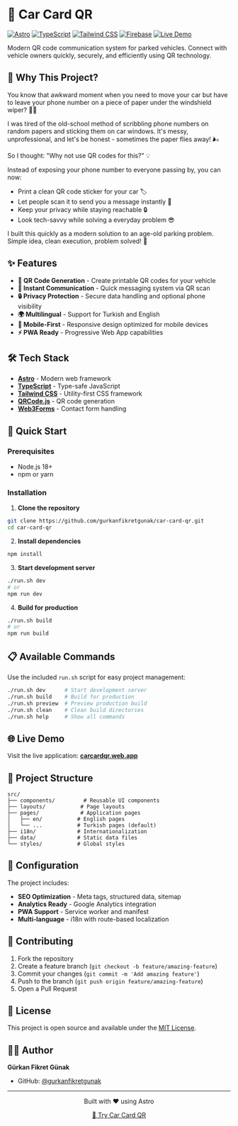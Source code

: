 # 🚗 Car Card QR

[![Astro](https://img.shields.io/badge/Built%20with-Astro-ff5d01?style=flat-square&logo=astro)](https://astro.build)
[![TypeScript](https://img.shields.io/badge/TypeScript-3178C6?style=flat-square&logo=typescript&logoColor=white)](https://www.typescriptlang.org/)
[![Tailwind CSS](https://img.shields.io/badge/Tailwind%20CSS-06B6D4?style=flat-square&logo=tailwindcss&logoColor=white)](https://tailwindcss.com)
[![Firebase](https://img.shields.io/badge/Hosted%20on-Firebase-FFCA28?style=flat-square&logo=firebase&logoColor=black)](https://firebase.google.com/)
[![Live Demo](https://img.shields.io/badge/Live%20Demo-carcardqr.web.app-blue?style=flat-square&logo=googlechrome&logoColor=white)](https://carcardqr.web.app)

Modern QR code communication system for parked vehicles. Connect with vehicle owners quickly, securely, and efficiently using QR technology.

## 🤔 Why This Project?

You know that awkward moment when you need to move your car but have to leave your phone number on a piece of paper under the windshield wiper? 📝😅

I was tired of the old-school method of scribbling phone numbers on random papers and sticking them on car windows. It's messy, unprofessional, and let's be honest - sometimes the paper flies away! 🌬️

So I thought: "Why not use QR codes for this?" 💡

Instead of exposing your phone number to everyone passing by, you can now:
- Print a clean QR code sticker for your car 🏷️
- Let people scan it to send you a message instantly 📱
- Keep your privacy while staying reachable 🔒
- Look tech-savvy while solving a everyday problem 😎

I built this quickly as a modern solution to an age-old parking problem. Simple idea, clean execution, problem solved! 🚀

## ✨ Features

- **🎯 QR Code Generation** - Create printable QR codes for your vehicle
- **📱 Instant Communication** - Quick messaging system via QR scan
- **🔒 Privacy Protection** - Secure data handling and optional phone visibility
- **🌍 Multilingual** - Support for Turkish and English
- **📱 Mobile-First** - Responsive design optimized for mobile devices
- **⚡ PWA Ready** - Progressive Web App capabilities

## 🛠 Tech Stack

- **[Astro](https://astro.build)** - Modern web framework
- **[TypeScript](https://www.typescriptlang.org/)** - Type-safe JavaScript
- **[Tailwind CSS](https://tailwindcss.com)** - Utility-first CSS framework
- **[QRCode.js](https://github.com/soldair/node-qrcode)** - QR code generation
- **[Web3Forms](https://web3forms.com)** - Contact form handling

## 🚀 Quick Start

### Prerequisites
- Node.js 18+ 
- npm or yarn

### Installation

1. **Clone the repository**
```bash
git clone https://github.com/gurkanfikretgunak/car-card-qr.git
cd car-card-qr
```

2. **Install dependencies**
```bash
npm install
```

3. **Start development server**
```bash
./run.sh dev
# or
npm run dev
```

4. **Build for production**
```bash
./run.sh build
# or
npm run build
```

## 📋 Available Commands

Use the included `run.sh` script for easy project management:

```bash
./run.sh dev      # Start development server
./run.sh build    # Build for production
./run.sh preview  # Preview production build
./run.sh clean    # Clean build directories
./run.sh help     # Show all commands
```

## 🌐 Live Demo

Visit the live application: **[carcardqr.web.app](https://carcardqr.web.app)**

## 📁 Project Structure

```
src/
├── components/         # Reusable UI components
├── layouts/           # Page layouts
├── pages/             # Application pages
│   ├── en/           # English pages
│   └── ...           # Turkish pages (default)
├── i18n/             # Internationalization
├── data/             # Static data files
└── styles/           # Global styles
```

## 🔧 Configuration

The project includes:

- **SEO Optimization** - Meta tags, structured data, sitemap
- **Analytics Ready** - Google Analytics integration
- **PWA Support** - Service worker and manifest
- **Multi-language** - i18n with route-based localization

## 🤝 Contributing

1. Fork the repository
2. Create a feature branch (`git checkout -b feature/amazing-feature`)
3. Commit your changes (`git commit -m 'Add amazing feature'`)
4. Push to the branch (`git push origin feature/amazing-feature`)
5. Open a Pull Request

## 📄 License

This project is open source and available under the [MIT License](LICENSE).

## 👨‍💻 Author

**Gürkan Fikret Günak**
- GitHub: [@gurkanfikretgunak](https://github.com/gurkanfikretgunak)

---

<div align="center">
  <p>Built with ❤️ using Astro</p>
  <p><a href="https://carcardqr.web.app">🚗 Try Car Card QR</a></p>
</div>